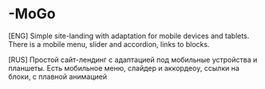 # -MoGo
[ENG] Simple site-landing with adaptation for mobile devices and tablets. There is a mobile menu, slider and accordion, links to blocks.

[RUS] Простой сайт-лендинг с адаптацией под мобильные устройства и планшеты. Есть мобильное меню, слайдер и аккордеоy, ссылки на блоки, с плавной анимацией
